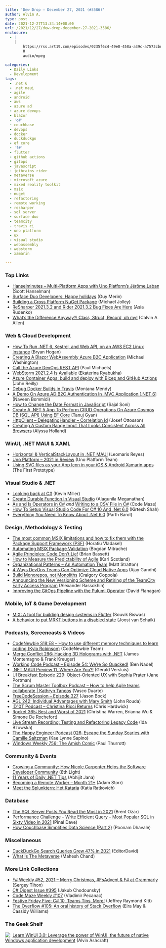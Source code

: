 ```yaml
---
title: 'Dew Drop – December 27, 2021 (#3586)'
author: Alvin A.
type: post
date: 2021-12-27T13:34:14+00:00
url: /2021/12/27/dew-drop-december-27-2021-3586/
enclosure:
  - |
    |
        https://rss.art19.com/episodes/0235f6c4-49e8-458a-a39c-a7572cbde80a.mp3?rss_browser=BAhJIgtTYWZhcmkGOgZFVA%3D%3D--e8daa48e4e049c2293a0ad1663b4a762c475e386
        0
        audio/mpeg
        
categories:
  - Daily Links
  - Development
tags:
  - .net 6
  - .net maui
  - agile
  - android
  - aws
  - azure ad
  - azure devops
  - blazor
  - 'c#'
  - couchbase
  - devops
  - docker
  - duckduckgo
  - ef core
  - 'f#'
  - flutter
  - github actions
  - gitops
  - javascript
  - jetbrains rider
  - metaverse
  - microsoft azure
  - mixed reality toolkit
  - msix
  - nuget
  - refactoring
  - remote working
  - resharper
  - sql server
  - surface duo
  - teamcity
  - travis ci
  - uno platform
  - ux
  - visual studio
  - webassembly
  - webstorm
  - xamarin

---
```

### <a name="top"></a>Top Links

  * <a href="https://www.hanselminutes.com/820/multi-platform-apps-with-uno-platforms-jrme-laban" target="_blank" rel="noopener">Hanselminutes &#8211; Multi-Platform Apps with Uno Platform&#8217;s Jérôme Laban</a> (Scott Hanselman)
  * <a href="https://devblogs.microsoft.com/surface-duo/happy-holidays-2021/?WT.mc_id=DOP-MVP-4025064" target="_blank" rel="noopener">Surface Duo Developers: Happy holidays</a> (Guy Merin)
  * <a href="https://developers.deepgram.com/blog/2021/12/cross-platform-nuget-dotnet/" target="_blank" rel="noopener">Building a Cross Platform NuGet Package</a> (Michael Jolley)
  * <a href="https://blog.jetbrains.com/dotnet/2021/12/24/resharper-2021-3-2-and-rider-2021-3-2-bug-fixes/" target="_blank" rel="noopener">ReSharper 2021.3.2 and Rider 2021.3.2 Bug Fixes Are Here</a> (Asia Rudenko)
  * <a href="https://www.codingwithcalvin.net/whats-the-difference-anyway-class-struct-record-oh-my/" target="_blank" rel="noopener">What&#8217;s the Difference Anyway?! Class, Struct, Record, oh my!</a> (Calvin A. Allen)



### <a name="web"></a>Web & Cloud Development

  * <a href="https://nodogmablog.bryanhogan.net/2021/12/how-to-run-net-6-kestrel-and-web-api-on-an-aws-ec2-linux-instance/" target="_blank" rel="noopener">How To Run .NET 6, Kestrel, and Web API, on an AWS EC2 Linux Instance</a> (Bryan Hogan)
  * <a href="https://blazorhelpwebsite.com/ViewBlogPost/57" target="_blank" rel="noopener">Creating A Blazor WebAssembly Azure B2C Application</a> (Michael Washington)
  * <a href="https://www.pmichaels.net/2021/12/25/call-the-azure-devops-rest-api/?utm_source=rss&utm_medium=rss&utm_campaign=call-the-azure-devops-rest-api" target="_blank" rel="noopener">Call the Azure DevOps REST API</a> (Paul Michaels)
  * <a href="https://blog.jetbrains.com/webstorm/2021/12/webstorm-2021-2-4/" target="_blank" rel="noopener">WebStorm 2021.2.4 Is Available</a> (Ekaterina Ryabukha)
  * <a href="https://blog.johnnyreilly.com/2021/12/27/azure-container-apps-build-and-deploy-with-bicep-and-github-actions" target="_blank" rel="noopener">Azure Container Apps: build and deploy with Bicep and GitHub Actions</a> (John Reilly)
  * <a href="http://blog.travis-ci.com/2021-12-23-debugdockertravis" target="_blank" rel="noopener">Debug Docker Builds in Travis</a> (Montana Mendy)
  * <a href="https://www.learmoreseekmore.com/2021/12/dotnet6-a-demo-on-azureadb2c-authetication-in-mvc-app.html" target="_blank" rel="noopener">A Demo On Azure AD B2C Authentication In&nbsp; MVC Application [.NET 6]</a> (Naveen Bommidi)
  * <a href="https://code.tutsplus.com/tutorials/how-to-change-the-date-format-in-javascript--cms-39400" target="_blank" rel="noopener">How to Change the Date Format in JavaScript</a> (Sajal Soni)
  * <a href="https://www.c-sharpcorner.com/article/create-a-net-5-app-to-perform-crud-operations-on-azure-cosmos-db-sql-api-usin/" target="_blank" rel="noopener">Create A .NET 5 App To Perform CRUD Operations On Azure Cosmos DB (SQL API) Using EF Core</a> (Tanuj Gyan)
  * <a href="https://josef.codes/httpclient-delegatinghandler-correlation-id/" target="_blank" rel="noopener">HttpClient &#8211; DelegatingHandler &#8211; Correlation Id</a> (Josef Ottosson)
  * <a href="https://smashingmagazine.com/2021/12/create-custom-range-input-consistent-browsers/" target="_blank" rel="noopener">Creating A Custom Range Input That Looks Consistent Across All Browsers</a> (Alyssa Holland)



### <a name="silverlight"></a>WinUI, .NET MAUI & XAML

  * <a href="https://askxammy.com/horizontal-verticalstacklayout-in-net-maui/" target="_blank" rel="noopener">Horizontal & VerticalStackLayout in .NET MAUI</a> (Leomaris Reyes)
  * <a href="https://platform.uno/blog/uno-platform-2021-in-review/" target="_blank" rel="noopener">Uno Platform – 2021 in Review</a> (Uno Platform Team)
  * <a href="https://prototypemakers.medium.com/using-svg-files-as-your-app-icon-in-your-ios-android-xamarin-apps-22a747a5144e?source=rss-f82e8a07929a------2" target="_blank" rel="noopener">Using SVG files as your App Icon in your iOS & Android Xamarin apps</a> (The First Prototype)



### <a name="dotnet"></a>Visual Studio & .NET

  * <a href="https://kemiller2002.github.io/c-sharp/2021/12/24/reflection.html" target="_blank" rel="noopener">Looking back at C#</a> (Kevin Miller)
  * <a href="https://www.c-sharpcorner.com/article/create-durable-function-in-visual-studio/" target="_blank" rel="noopener">Create Durable Function In Visual Studio</a> (Alagunila Meganathan)
  * <a href="https://code-maze.com/csharp-as-is-operators/" target="_blank" rel="noopener">As and Is Operators in C#</a> _and_ <a href="https://code-maze.com/csharp-writing-csv-file/" target="_blank" rel="noopener">Writing to a CSV File in C#</a> (Code Maze)
  * <a href="https://www.c-sharpcorner.com/article/how-to-setup-visual-studio-code-for-c-sharp-10-and-net-6-0/" target="_blank" rel="noopener">How To Setup Visual Studio Code For C# 10 And .Net 6.0</a> (Kirtesh Shah)
  * <a href="https://dzone.com/articles/top-things-to-know-about-net-60" target="_blank" rel="noopener">Everything You Need To Know About .Net 6.0</a> (Parth Barot)



### <a name="design"></a>Design, Methodology & Testing

  * <a href="https://www.advancedinstaller.com/how-to-fix-msix-limitations-with-psf.html" target="_blank" rel="noopener">The most common MSIX limitations and how to fix them with the Package Support Framework (PSF)</a> (Horatiu Vladasel)
  * <a href="https://www.advancedinstaller.com/msix-tweaker-automate-package-validation.html" target="_blank" rel="noopener">Automating MSIX Package Validation</a> (Bogdan Mitrache)
  * <a href="https://www.simplethread.com/agile-principles-code-dont-lie/" target="_blank" rel="noopener">Agile Principles: Code Don’t Lie!</a> (Brian Bassett)
  * <a href="https://availagility.co.uk/2021/12/24/how-to-measure-the-predictability-of-agile/" target="_blank" rel="noopener">How to Measure the Predictability of Agile</a> (Karl Scotland)
  * <a href="https://www.pulumi.com/blog/organizational-patterns-automation-team/" target="_blank" rel="noopener">Organizational Patterns &#8211; An Automation Team</a> (Matt Stratton)
  * <a href="https://thenewstack.io/4-ways-devops-teams-can-optimize-cloud-native-apps/" target="_blank" rel="noopener">4 Ways DevOps Teams Can Optimize Cloud Native Apps</a> (Ajay Gandhi)
  * <a href="https://dev.to/agentender/build-monorepos-not-monoliths-4gbc" target="_blank" rel="noopener">Build Monorepos, not Monoliths</a> (Craigory Coppola)
  * <a href="https://blog.jetbrains.com/teamcity/2021/12/announcing-the-new-versioning-scheme-and-retiring-of-the-teamcity-early-access-program/" target="_blank" rel="noopener">Announcing the New Versioning Scheme and Retiring of the TeamCity Early Access Program</a> (Alexander Rassokhin)
  * <a href="https://www.pulumi.com/blog/improving-gitops-with-pulumi-operator/" target="_blank" rel="noopener">Improving the GitOps Pipeline with the Pulumi Operator</a> (David Flanagan)



### <a name="mobile"></a>Mobile, IoT & Game Development

  * <a href="https://medium.com/flutter-community/mix-a-tool-for-building-design-systems-in-flutter-89ad643ccf09?source=rss----86fb29d7cc6a---4" target="_blank" rel="noopener">MIX: A tool for building design systems in Flutter</a> (Souvik Biswas)
  * <a href="https://localjoost.github.io/A-behaviour-to-put-MRKT-buttons-in-a-disabled-state/" target="_blank" rel="noopener">A behavior to put MRKT buttons in a disabled state</a> (Joost van Schaik)



### <a name="podcasts"></a>Podcasts, Screencasts & Videos

  * <a href="https://www.codenewbie.org/podcast/how-to-use-different-memory-techniques-to-learn-coding" target="_blank" rel="noopener">CodeNewbie S18:E8 &#8211; How to use different memory techniques to learn coding (Kylo Robinson)</a> (CodeNewbie Team)
  * <a href="http://www.mergeconflict.fm/286" target="_blank" rel="noopener">Merge Conflict 286: Hacking 3D Holograms with .NET</a> (James Montemagno & Frank Kreuger)
  * <a href="https://www.bennadel.com/blog/4171-working-code-podcast-episode-54-were-so-quacked.htm" target="_blank" rel="noopener">Working Code Podcast &#8211; Episode 54: We&#8217;re So Quacked!</a> (Ben Nadel)
  * <a href="https://www.youtube.com/watch?v=LgBA9Iebhq8" target="_blank" rel="noopener">.NET MAUI Preview 11, Where Are You?!</a> (Gerald Versluis)
  * <a href="https://uibreakfast.com/229-object-oriented-ux-with-sophia-prater" target="_blank" rel="noopener">UI Breakfast Episode 229: Object-Oriented UX with Sophia Prater</a> (Jane Portman)
  * <a href="https://scrummastertoolbox.libsyn.com/how-to-help-agile-teams-collaborate-kathryn-tancos" target="_blank" rel="noopener">The Scrum Master Toolbox Podcast &#8211; How to help Agile teams collaborate | Kathryn Tancos</a> (Vasco Duarte)
  * <a href="http://www.youtube.com/watch?v=d4Df5vOl46I" target="_blank" rel="noopener">FreeCodeSession &#8211; Episode 327</a> (Jason Bock)
  * <a href="https://www.ageekleader.com/agl-242-individual-advantages-with-mary-smith/" target="_blank" rel="noopener">AGL 242: Individual Advantages with Mary Smith</a> (John Rouda)
  * <a href="https://rss.art19.com/episodes/0235f6c4-49e8-458a-a39c-a7572cbde80a.mp3?rss_browser=BAhJIgtTYWZhcmkGOgZFVA%3D%3D--e8daa48e4e049c2293a0ad1663b4a762c475e386" target="_blank" rel="noopener">ID10T Podcast &#8211; Christina Ricci Returns</a> (Chris Hardwick)
  * <a href="http://relay.fm/rocket/365" target="_blank" rel="noopener">Rocket 365: Best and Worst of 2021</a> (Christina Warren, Brianna Wu & Simone De Rochefort)
  * <a href="https://blog.jetbrains.com/idea/2021/12/live-stream-recording-testing-and-refactoring-legacy-code/" target="_blank" rel="noopener">Live Stream Recording: Testing and Refactoring Legacy Code</a> (Ida Bzowska)
  * <a href="https://oasisofcourage.com/026-escape-the-sunday-scaries-with-camille-saltzman/" target="_blank" rel="noopener">The Happy Engineer Podcast 026: Escape the Sunday Scaries with Camille Saltzman</a> (Kae Lynne Sapino)
  * <a href="https://www.thurrott.com/podcasts/windows-weekly/260485/windows-weekly-756-the-amish-comic" target="_blank" rel="noopener">Windows Weekly 756: The Amish Comic</a> (Paul Thurrott)



### <a name="events"></a>Community & Events

  * <a href="https://8thlight.com/blog/growing-software-development-community/" target="_blank" rel="noopener">Growing a Community: How Nicole Carpenter Helps the Software Developer Community</a> (8th Light)
  * <a href="https://abhijitjana.net/2021/12/27/11-years-of-daily-net-tips/" target="_blank" rel="noopener">11 Years of Daily .NET Tips</a> (Abhijit Jana)
  * <a href="http://adamstorr.azurewebsites.net/blog/becoming-a-remote-worker-month-21-plus" target="_blank" rel="noopener">Becoming a Remote Worker &#8211; Month 21+</a> (Adam Storr)
  * <a href="https://www.splunk.com/en_us/blog/splunklife/meet-the-splunktern-het-kataria.html" target="_blank" rel="noopener">Meet the Splunktern: Het Kataria</a> (Katia Ratkovich)



### <a name="sql"></a>Database

  * <a href="https://www.brentozar.com/archive/2021/12/the-sql-server-posts-you-read-the-most-in-2021/" target="_blank" rel="noopener">The SQL Server Posts You Read the Most in 2021</a> (Brent Ozar)
  * <a href="https://blog.sqlauthority.com/2021/12/27/performance-challenge-write-efficient-query-most-popular-sql-in-sixty-video-in-2021/?utm_source=rss&utm_medium=rss&utm_campaign=performance-challenge-write-efficient-query-most-popular-sql-in-sixty-video-in-2021" target="_blank" rel="noopener">Performance Challenge – Write Efficient Query – Most Popular SQL in Sixty Video in 2021</a> (Pinal Dave)
  * <a href="https://blog.couchbase.com/how-couchbase-simplifies-data-science-part-2/" target="_blank" rel="noopener">How Couchbase Simplifies Data Science (Part 2)</a> (Poonam Dhavale)



### <a name="misc"></a>Miscellaneous

  * <a href="https://yro.slashdot.org/story/21/12/26/2334238/duckduckgo-search-queries-grew-47-in-2021?utm_source=rss1.0mainlinkanon&utm_medium=feed" target="_blank" rel="noopener">DuckDuckGo Search Queries Grew 47% in 2021</a> (EditorDavid)
  * <a href="https://www.c-sharpcorner.com/article/what-is-the-metaverse/" target="_blank" rel="noopener">What Is The Metaverse</a> (Mahesh Chand)



### <a name="links"></a>More Link Collections

  * <a href="https://sergeytihon.com/2021/12/25/f-weekly-52-2021-merry-christmas-fsadvent-f-at-grammarly/" target="_blank" rel="noopener">F# Weekly #52, 2021 – Merry Christmas, #FsAdvent & F# at Grammarly</a> (Sergey Tihon)
  * <a href="https://csharpdigest.net/digests/395" target="_blank" rel="noopener">C# Digest Issue #395</a> (Jakub Chodounsky)
  * <a href="https://code-maze.com/code-maze-weekly-107/" target="_blank" rel="noopener">Code Maze Weekly #107</a> (Vladimir Pecanac)
  * <a href="https://techcommunity.microsoft.com/t5/microsoft-mvp-award-program-blog/festive-friday-five-c-10-teams-tips-more/ba-p/3043131?WT.mc_id=DOP-MVP-4025064" target="_blank" rel="noopener">Festive Friday Five: C# 10, Teams Tips, More!</a> (Jeffrey Raymond Kitt)
  * <a href="https://stackoverflow.blog/2021/12/24/the-overflow-105-an-oral-history-of-stack-overflow/" target="_blank" rel="noopener">The Overflow #105: An oral history of Stack Overflow</a> (Eira May & Cassidy Williams)



### <a name="shelf"></a>The Geek Shelf

<a href="https://www.amazon.com/dp/1800208669/" target="_blank" rel="noopener"><img decoding="async" align="left" style="margin: 0px 4px 0px 0px; border: 0px currentcolor; border-image: none; float: left; display: inline; background-image: none;" src="https://m.media-amazon.com/images/I/41Z9lMC71WL._SS135_.jpg" border="0" /></a>&nbsp;<a href="https://www.amazon.com/dp/1800208669/" target="_blank" rel="noopener">Learn WinUI 3.0: Leverage the power of WinUI, the future of native Windows application development</a> (Alvin Ashcraft)
